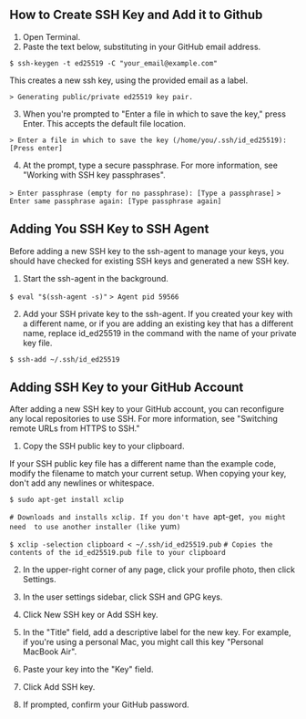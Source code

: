 ## How to Create SSH Key and Add it to Github


1) Open Terminal.
2) Paste the text below, substituting in your GitHub email address.

`$ ssh-keygen -t ed25519 -C "your_email@example.com"`


 This creates a new ssh key, using the provided email as a label.
 
 `> Generating public/private ed25519 key pair.`
 

3) When you're prompted to "Enter a file in which to save the key," press 
Enter. This accepts the default file location.

`> Enter a file in which to save the key (/home/you/.ssh/id_ed25519): [Press enter]`

4) At the prompt, type a secure passphrase. For more information, see "Working
with SSH key passphrases".

`> Enter passphrase (empty for no passphrase): [Type a passphrase]`
`> Enter same passphrase again: [Type passphrase again]`

## Adding You SSH Key to SSH Agent

Before adding a new SSH key to the ssh-agent to manage your keys, you should
have checked for existing SSH keys and generated a new SSH key.

1) Start the ssh-agent in the background.

`$ eval "$(ssh-agent -s)"`
`> Agent pid 59566`

2) Add your SSH private key to the ssh-agent. If you created your key with a 
different name, or if you are adding an existing key that has a different 
name, replace id_ed25519 in the command with the name of your private key file.

`$ ssh-add ~/.ssh/id_ed25519`


## Adding SSH Key to your GitHub Account

After adding a new SSH key to your GitHub account, you can reconfigure any
local repositories to use SSH. For more information, see "Switching remote URLs 
from HTTPS to SSH."

1) Copy the SSH public key to your clipboard.

If your SSH public key file has a different name than the example code, modify 
the filename to match your current setup. When copying your key, don't add any
newlines or whitespace.

`$ sudo apt-get install xclip`

`# Downloads and installs xclip. If you don't have `apt-get`, you might need 
to use another installer (like `yum`)`

`$ xclip -selection clipboard < ~/.ssh/id_ed25519.pub`
`# Copies the contents of the id_ed25519.pub file to your clipboard`

2) In the upper-right corner of any page, click your profile photo, then 
click Settings.

3) In the user settings sidebar, click SSH and GPG keys.
4) Click New SSH key or Add SSH key.

5) In the "Title" field, add a descriptive label for the new key. For example, if you're using a personal Mac, you might call this key "Personal MacBook Air".
6) Paste your key into the "Key" field.
7) Click Add SSH key.
8) If prompted, confirm your GitHub password.
